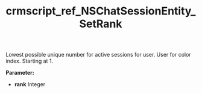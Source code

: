 ﻿---
title: crmscript_ref_NSChatSessionEntity_SetRank
description: NSChatSessionEntity.SetRank(Integer rank)
intellisense: NSChatSessionEntity.SetRank
keywords: NSChatSessionEntity, GetRank
so.topic: reference
---

Lowest possible unique number for active sessions for user. User for color index. Starting at 1.

**Parameter:** 
 - **rank** Integer

